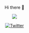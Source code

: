 
<p align="center">Hi there 👋</p>
<p align="center">
  <a href="https://skillicons.dev">
    <img src="https://skillicons.dev/icons?i=vue,java,django,elixir,flask,spring&theme=light" />
  </a>
</p>
<p align="center">
  <a href="https://twitter.com/BrianNduhiu" target="_blank">
    <img src="https://img.shields.io/twitter/follow/responsivelyApp?color=26A0ED&label=Follow&logo=twitter&logoColor=white&style=flat" alt="Twitter">
  </a>
 </p>
 
<!--
**Brian-Nduhiu/Brian-Nduhiu** is a ✨ _special_ ✨ repository because its `README.md` (this file) appears on your GitHub profile.

Here are some ideas to get you started:

- 🔭 I’m currently working on ...
 🌱 I’m currently learning ...
- 👯 I’m looking to collaborate on ...
- 🤔 I’m looking for help with ...
- 💬 Ask me about ...
- 📫 How to reach me: ...
- 😄 Pronouns: ...
- ⚡ Fun fact: ...
-->
